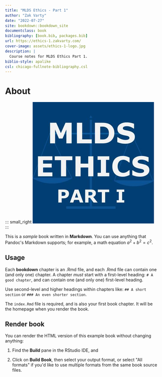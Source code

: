 ```yaml
--- 
title: "MLDS Ethics - Part 1"
author: "Zak Varty"
date: "2022-07-27"
site: bookdown::bookdown_site
documentclass: book
bibliography: [book.bib, packages.bib]
url: https://ethics-1.zakvarty.com/
cover-image: assets/ethics-1-logo.jpg
description: |
  Course notes for MLDS Ethics Part 1.
biblio-style: apalike
csl: chicago-fullnote-bibliography.csl
---
```




# About

::: small_right
<img src="assets/ethics-1-logo.jpg" alt="Logo"/>
:::

This is a _sample_ book written in **Markdown**. You can use anything that Pandoc's Markdown supports; for example, a math equation $a^2 + b^2 = c^2$.

## Usage 

Each **bookdown** chapter is an .Rmd file, and each .Rmd file can contain one (and only one) chapter. A chapter *must* start with a first-level heading: `# A good chapter`, and can contain one (and only one) first-level heading.

Use second-level and higher headings within chapters like: `## A short section` or `### An even shorter section`.

The `index.Rmd` file is required, and is also your first book chapter. It will be the homepage when you render the book.

## Render book

You can render the HTML version of this example book without changing anything:

1. Find the **Build** pane in the RStudio IDE, and

1. Click on **Build Book**, then select your output format, or select "All formats" if you'd like to use multiple formats from the same book source files.




